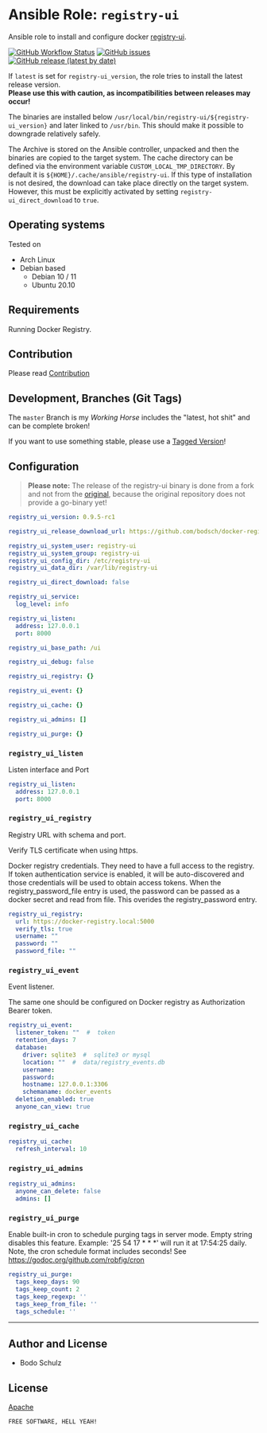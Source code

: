 
# Ansible Role:  `registry-ui` 

Ansible role to install and configure docker [registry-ui](https://github.com/Quiq/docker-registry-ui).

[![GitHub Workflow Status](https://img.shields.io/github/workflow/status/bodsch/ansible-registry-ui/CI)][ci]
[![GitHub issues](https://img.shields.io/github/issues/bodsch/ansible-registry-ui)][issues]
[![GitHub release (latest by date)](https://img.shields.io/github/v/release/bodsch/ansible-registry-ui)][releases]

[ci]: https://github.com/bodsch/ansible-registry-ui/actions
[issues]: https://github.com/bodsch/ansible-registry-ui/issues?q=is%3Aopen+is%3Aissue
[releases]: https://github.com/bodsch/ansible-registry-ui/releases


If `latest` is set for `registry-ui_version`, the role tries to install the latest release version.  
**Please use this with caution, as incompatibilities between releases may occur!**

The binaries are installed below `/usr/local/bin/registry-ui/${registry-ui_version}` and later linked to `/usr/bin`. 
This should make it possible to downgrade relatively safely.

The Archive is stored on the Ansible controller, unpacked and then the binaries are copied to the target system.
The cache directory can be defined via the environment variable `CUSTOM_LOCAL_TMP_DIRECTORY`. 
By default it is `${HOME}/.cache/ansible/registry-ui`.
If this type of installation is not desired, the download can take place directly on the target system. 
However, this must be explicitly activated by setting `registry-ui_direct_download` to `true`.


## Operating systems

Tested on

* Arch Linux
* Debian based
    - Debian 10 / 11
    - Ubuntu 20.10

## Requirements

Running Docker Registry.


## Contribution

Please read [Contribution](CONTRIBUTING.md)

## Development,  Branches (Git Tags)

The `master` Branch is my *Working Horse* includes the "latest, hot shit" and can be complete broken!

If you want to use something stable, please use a [Tagged Version](https://github.com/bodsch/ansible-registry-ui/tags)!

## Configuration

> **Please note:** The release of the registry-ui binary is done from a fork and not from the [original](https://github.com/Quiq/docker-registry-ui), because the original repository does not provide a go-binary yet!


```yaml
registry_ui_version: 0.9.5-rc1

registry_ui_release_download_url: https://github.com/bodsch/docker-registry-ui/releases

registry_ui_system_user: registry-ui
registry_ui_system_group: registry-ui
registry_ui_config_dir: /etc/registry-ui
registry_ui_data_dir: /var/lib/registry-ui

registry_ui_direct_download: false

registry_ui_service:
  log_level: info

registry_ui_listen:
  address: 127.0.0.1
  port: 8000

registry_ui_base_path: /ui

registry_ui_debug: false

registry_ui_registry: {}

registry_ui_event: {}

registry_ui_cache: {}

registry_ui_admins: []

registry_ui_purge: {}
```

### `registry_ui_listen`

Listen interface and Port

```yaml
registry_ui_listen:
  address: 127.0.0.1
  port: 8000
```

### `registry_ui_registry`

Registry URL with schema and port.

Verify TLS certificate when using https.

Docker registry credentials.
They need to have a full access to the registry.
If token authentication service is enabled, it will be auto-discovered and those credentials
will be used to obtain access tokens.
When the registry_password_file entry is used, the password can be passed as a docker secret
and read from file. This overides the registry_password entry.

```yaml
registry_ui_registry:
  url: https://docker-registry.local:5000
  verify_tls: true
  username: ""
  password: ""
  password_file: ""
```

### `registry_ui_event`

Event listener.

The same one should be configured on Docker registry as Authorization Bearer token.


```yaml
registry_ui_event:
  listener_token: ""  #  token
  retention_days: 7
  database:
    driver: sqlite3  #  sqlite3 or mysql
    location: ""  #  data/registry_events.db
    username:
    password:
    hostname: 127.0.0.1:3306
    schemaname: docker_events
  deletion_enabled: true
  anyone_can_view: true
```

### `registry_ui_cache`

```yaml
registry_ui_cache:
  refresh_interval: 10
```

### `registry_ui_admins`

```yaml
registry_ui_admins:
  anyone_can_delete: false
  admins: []
```

### `registry_ui_purge`


Enable built-in cron to schedule purging tags in server mode.
Empty string disables this feature.
Example: '25 54 17 * * *' will run it at 17:54:25 daily.
Note, the cron schedule format includes seconds! See https://godoc.org/github.com/robfig/cron

```yaml
registry_ui_purge:
  tags_keep_days: 90
  tags_keep_count: 2
  tags_keep_regexp: ''
  tags_keep_from_file: ''
  tags_schedule: ''
```


---

## Author and License

- Bodo Schulz

## License

[Apache](LICENSE)

`FREE SOFTWARE, HELL YEAH!`
